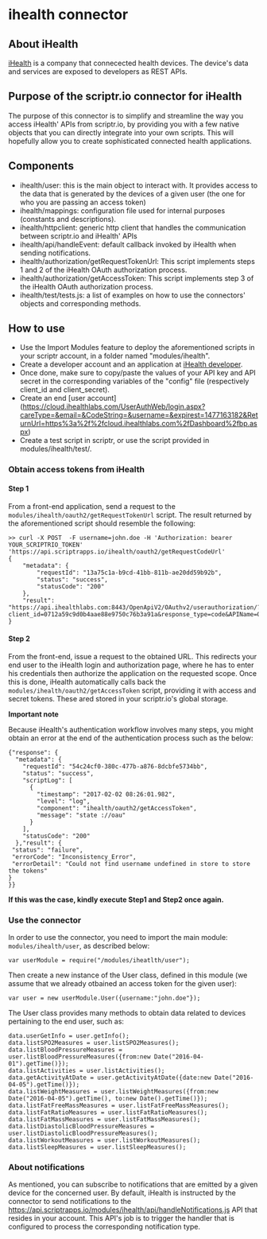 # ihealth connector

## About iHealth
[iHealth](https://ihealthlabs.com/) is a company that connecected health devices. The device's data and services are exposed to developers as REST APIs.
## Purpose of the scriptr.io connector for iHealth
The purpose of this connector is to simplify and streamline the way you access iHealth' APIs from scriptr.io, by providing you with a few native objects that you can directly integrate into your own scripts. This will hopefully allow you to create sophisticated connected health applications. 
## Components
- ihealth/user: this is the main object to interact with. It provides access to the data that is generated by the devices of a given user (the one for who you are passing an access token)
- ihealth/mappings: configuration file used for internal purposes (constants and descriptions).
- ihealth/httpclient: generic http client that handles the communication between scriptr.io and iHealth' APIs
- ihealth/api/handleEvent: default callback invoked by iHealth when sending notifications.
- ihealth/authorization/getRequestTokenUrl: This script implements steps 1 and 2 of the iHealth OAuth authorization process.
- ihealth/authorization/getAccessToken: This script implements step 3 of the iHealth OAuth authorization process.
- ihealth/test/tests.js: a list of examples on how to use the connectors' objects and corresponding methods.

## How to use
- Use the Import Modules feature to deploy the aforementioned scripts in your scriptr account, in a folder named "modules/ihealth".
- Create a developer account and an application at [iHealth developer](http://developer.ihealthlabs.com/).
- Once done, make sure to copy/paste the values of your API key and API secret in the corresponding
variables of the "config" file (respectively client_id and client_secret).
- Create an end [user account] (https://cloud.ihealthlabs.com/UserAuthWeb/login.aspx?careType=&email=&CodeString=&username=&expirest=1477163182&ReturnUrl=https%3a%2f%2fcloud.ihealthlabs.com%2fDashboard%2fbp.aspx)  
- Create a test script in scriptr, or use the script provided in modules/ihealth/test/. 

### Obtain access tokens from iHealth

#### Step 1
From a front-end application, send a request to the ```modules/ihealth/oauth2/getRequestTokenUrl``` script.
The result returned by the aforementioned script should resemble the following:

```
>> curl -X POST  -F username=john.doe -H 'Authorization: bearer YOUR_SCRIPTRIO_TOKEN' 'https://api.scriptrapps.io/ihealth/oauth2/getRequestCodeUrl'
{
	"metadata": {
		"requestId": "13a75c1a-b9cd-41bb-811b-ae20dd59b92b",
		"status": "success",
		"statusCode": "200"
	},
	"result": "https://api.ihealthlabs.com:8443/OpenApiV2/OAuthv2/userauthorization/?client_id=0712a59c9d0b4aae88e9750c76b3a91a&response_type=code&APIName=OpenApiActivity%20OpenApiBG%20OpenApiBP%20OpenApiFood%09OpenApiSleep%20OpenApiSpO2%20OpenApiSport%20OpenApiUserInfo%20OpenApiWeight&state=bbc132&redirect_uri=https%3A%2F%2Fapi.scriptr.io%2Fihealth%2Foauth2%2FgetAccessToken%3Fauth_token%3DYOUR_SCRIPTRIO_TOKEN3D%26state%3Dbbc132"
}
```
#### Step 2

From the front-end, issue a request to the obtained URL. This redirects your end user to the iHealth login and authorization page, 
where he has to enter his credentials then authorize the application on the requested scope. 
Once this is done, iHealth automatically calls back the ```modules/ihealth/oauth2/getAccessToken``` script, providing it with access and secret tokens. These ared stored in your scriptr.io's global storage.

**Important note**

Because iHealth's authentication workflow involves many steps, you might obtain an error at the end of the authentication process such as the below:
```
{"response": {
  "metadata": {
    "requestId": "54c24cf0-380c-477b-a876-8dcbfe5734bb",
    "status": "success",
    "scriptLog": [
      {
        "timestamp": "2017-02-02 08:26:01.982",
        "level": "log",
        "component": "ihealth/oauth2/getAccessToken",
        "message": "state ://oau"
      }
    ],
    "statusCode": "200"
  },"result": {
 "status": "failure",
 "errorCode": "Inconsistency_Error",
 "errorDetail": "Could not find username undefined in store to store the tokens"
}
}}
```
**If this was the case, kindly execute Step1 and Step2 once again.**

### Use the connector

In order to use the connector, you need to import the main module: ```modules/ihealth/user```, as described below:
```
var userModule = require("/modules/iheatlth/user");
```
Then create a new instance of the User class, defined in this module (we assume that we already otbained an access token for the given user):
```
var user = new userModule.User({username:"john.doe"});
```
The User class provides many methods to obtain data related to devices pertaining to the end user, such as:
```
data.userGetInfo = user.getInfo();
data.listSPO2Measures = user.listSPO2Measures();
data.listBloodPressureMeasures = user.listBloodPressureMeasures({from:new Date("2016-04-01").getTime()});
data.listActivities = user.listActivities();
data.getActivityAtDate = user.getActivityAtDate({date:new Date("2016-04-05").getTime()});
data.listWeightMeasures = user.listWeightMeasures({from:new Date("2016-04-05").getTime(), to:new Date().getTime()});
data.listFatFreeMassMeasures = user.listFatFreeMassMeasures();
data.listFatRatioMeasures = user.listFatRatioMeasures();
data.listFatMassMeasures = user.listFatMassMeasures();
data.listDiastolicBloodPressureMeasures = user.listDiastolicBloodPressureMeasures();
data.listWorkoutMeasures = user.listWorkoutMeasures();
data.listSleepMeasures = user.listSleepMeasures();
```

### About notifications
As mentioned, you can subscribe to notifications that are emitted by a given device for the concerned user.
By default, iHealth is instructed by the connector to send notifications to the https://api.scriptrapps.io/modules/ihealth/api/handleNotifications.js API 
that resides in your account. This API's job is to trigger the handler that is configured to process the corresponding notification type.
